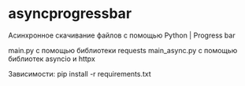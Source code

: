 # asyncprogressbar
Асинхронное скачивание файлов с помощью Python | Progress bar

main.py с помощью библиотеки requests
main_async.py с помощью библиотек asyncio и httpx


Зависимости:  pip install -r requirements.txt
